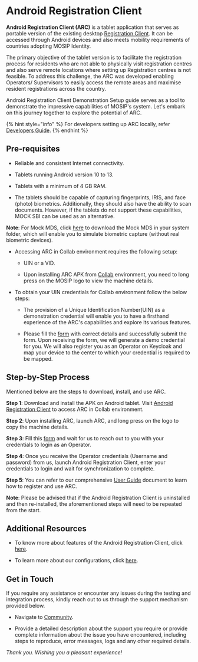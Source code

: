 # Android Registration Client

**Android Registration Client (ARC)** is a tablet application that serves as portable version of the existing desktop [Registration Client](https://docs.mosip.io/1.2.0/modules/registration-client). It can be accessed through Android devices and also meets mobility requirements of countries adopting MOSIP Identity.

The primary objective of the tablet version is to facilitate the registration process for residents who are not able to physically visit registration centres and also serve remote locations where setting up Registration centres is not feasible. To address this challenge, the ARC was developed enabling Operators/ Supervisors to easily access the remote areas and maximise resident registrations across the country.

Android Registration Client Demonstration Setup guide serves as a tool to demonstrate the impressive capabilities of MOSIP's system. Let's embark on this journey together to explore the potential of ARC.

{% hint style="info" %}
For developers setting up ARC locally, refer [Developers Guide](https://docs.mosip.io/1.2.0/modules/android-registration-client/android-registration-client-developer-guide).
{% endhint %}

## Pre-requisites ##

* Reliable and consistent Internet connectivity.

* Tablets running Android version 10 to 13.

* Tablets with a minimum of 4 GB RAM.

* The tablets should be capable of capturing fingerprints, IRIS, and face (photo) biometrics. Additionally, they should also have the ability to scan documents. However, if the tablets do not support these capabilities, MOCK SBI can be used as an alternative.

**Note**: For Mock MDS, click [here](https://drive.google.com/drive/folders/14q7E5pZtfj0eimF3JGzlVfU4eV-MRPCQ) to download the Mock MDS in your system folder, which will enable you to simulate biometric capture (without real biometric devices).

* Accessing ARC in Collab environment requires the following setup:

   * UIN or a VID.

   * Upon installing ARC APK from [Collab](https://collab.mosip.net/) environment, you need to long press on the MOSIP logo to view the machine details.

* To obtain your UIN credentials for Collab environment follow the below steps:

   * The provision of a Unique Identification Number(UIN) as a demonstration credential will enable you to have a firsthand experience of the ARC's capabilities and explore its various features.

   * Please fill the [form](https://docs.google.com/forms/d/e/1FAIpQLScq-HoYkbx37iKtm_v17dn8UZTih-Xv_P93Ew3GEl8H-vH-qA/viewform) with correct details and successfully submit the form. Upon receiving the form, we will generate a demo credential for you. We will also register you as an Operator on Keycloak and map your device to the center to which your credential is required to be mapped.

## Step-by-Step Process ##

Mentioned below are the steps to download, install, and use ARC.

  **Step 1**: Download and install the APK on Android tablet. Visit [Android Registration Client](https://collab.mosip.net/#/dashboard) to access ARC in Collab environment.
  
   **Step 2**: Upon installing ARC, launch ARC, and long press on the logo to copy the machine details.

   **Step 3**: Fill this [form](https://docs.google.com/forms/d/e/1FAIpQLScq-HoYkbx37iKtm_v17dn8UZTih-Xv_P93Ew3GEl8H-vH-qA/viewform) and wait for us to reach out to you with your credentials to login as an Operator.

   **Step 4**: Once you receive the Operator credentials (Username and password) from us, launch Android Registration Client, enter your credentials to login and wait for 
     synchronization to complete.

   **Step 5**: You can refer to our comprehensive [User Guide](https://docs.mosip.io/1.2.0/modules/android-registration-client/android-registration-client-user-guide) document to learn how to register and use ARC.

**Note**: Please be advised that if the Android Registration Client is uninstalled and then re-installed, the aforementioned steps will need to be repeated from the start.

## Additional Resources ##

* To know more about features of the Android Registration Client, click [here](https://docs.mosip.io/1.2.0/modules/android-registration-client).

* To learn more about our configurations, click [here](https://docs.mosip.io/1.2.0/modules/android-registration-client/android-registration-client-configuration).
  
## Get in Touch ##

If you require any assistance or encounter any issues during the testing and integration process, kindly reach out to us through the support mechanism provided below.

* Navigate to [Community](https://community.mosip.io/).

* Provide a detailed description about the support you require or provide complete information about the issue you have encountered, including steps to reproduce, error messages, logs and any other required details.

*Thank you. Wishing you a pleasant experience!*



